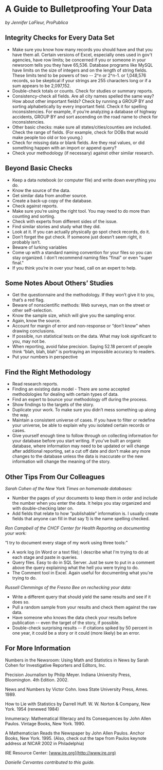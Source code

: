 # A Guide to Bulletproofing Your Data

_by Jennifer LaFleur, ProPublica_

## Integrity Checks for Every Data Set

- Make sure you know how many records you should have and that you have them all. Certain versions of Excel, especially ones used in gov't agencies, have row limits; be concerned if you or someone in your newsroom tells you they have 65,536. Database programs like MySQL have limits on the size of integers and on the length of string fields. These limits tend to be powers of two -- 2^n or 2^n-1. or 1,048,576 records, so be skeptical if your strings are 255 characters long or if a sum appears to be 2,097,152. 
- Double-check totals or counts. Check for studies or summary reports.
- Consistency-check all fields.  Are all city names spelled the same way? How about other important fields? Check by running a GROUP BY and sorting alphabetically by every important field. Check it for spelling inconsistencies. For example, if you’re analyzing a database of highway accidents, GROUP BY and sort ascending on the road name to check for inconsistencies.
- Other basic checks: make sure all states/cities/counties are included. Check the range of fields. (For example, check for DOBs that would make people too old or too young.) 
- Check for missing data or blank fields. Are they real values, or did something happen with an import or append query?
- Check your methodology (if necessary) against other similar research.

## Beyond Basic Checks

- Keep a data notebook (or  computer file) and write down everything you do. 
- Know the source of the data.
- Get similar data from another source.
- Create a back-up copy of the database. 
- Check against reports.
- Make sure you’re using the right tool. You may need to do more than counting and sorting.
- Check with experts from different sides of the issue.
- Find similar stories and study what they did.
- Look at it. If you can actually physically go spot check records, do it.
- Don’t forget the gut check. If someone just doesn’t seem right, it probably isn’t.
- Beware of lurking variables
- Come up with a standard naming convention for your files so you can stay organized. I don't recommend naming files "final" or even "super final."
- If you think you’re in over your head, call on an expert to help.

## Some Notes About Others’ Studies
- Get the questionnaire and the methodology. If they won’t give it to you, that’s a red flag.
- Beware of nonscientific methods: Web surveys, man on the street or other self-selection.
- Know the sample size, which will give you the sampling error.
- Again, know the source.
- Account for margin of error  and non-response or “don’t know” when drawing conclusions.
- If possible, run statistical tests on the data. What may look significant to you, may not be.
- When reporting, avoid false precision. Saying 52.18 percent of people think “blah, blah, blah” is portraying an impossible accuracy to readers.
- Put your numbers in perspective

## Find the Right Methodology

- Read research reports.
- Finding an existing data model - There are some accepted methodologies for dealing with certain types of data.
- Find an expert to bounce your methodology off during the process.
- Show findings to the targets of the story.
- Duplicate your work. To make sure you didn’t mess something up along the way.
- Maintain a consistent universe of cases. If you have to filter or redefine your universe, be able to explain why you isolated certain records or cases.
- Give yourself enough time to follow through on collecting information for your database before you start writing. If you’ve built an organic database, where information may need to be updated or will change after additional reporting, set a cut off date and don’t make any more changes to the database unless the data is inaccurate or the new information will change the meaning of the story.  

## Other Tips From Our Colleagues

_Sarah Cohen of the New York Times on homemade databases:_

- Number the pages of your documents to keep them in order and include the number when you enter the data. It helps you stay organized and with double-checking later on.
- Add fields that relate to how “publishable” information is. I usually create fields that anyone can fill in that say 1) is the name spelling checked.

_Ron Campbell of the CHCF Center for Health Reporting on documenting your work:_

“I try to document every stage of my work using three tools:”

- A work log (in Word or a text file); I describe what I'm trying to do at each stage and paste in queries.
- Query files. Easy to do in SQL Server. Just be sure to put in a comment above the query explaining what the hell you were trying to do.
- The Comment tool in Excel. Again useful for documenting what you're trying to do.

_Russell Clemmings of the Fresno Bee on rechecking your data:_

- Write a different query that should yield the same results and see if it does so.
- Pull a random sample from your results and check them against the raw data.
- Have someone who knows the data check your results before publication -- even the target of the story, if possible.
- Double-check surprising results -- if citations spiked by 50 percent in one year, it could be a story or it could (more likely) be an error. 

## For More Information

Numbers in the Newsroom: Using Math and Statistics in News by Sarah Cohen for  Investigative Reporters and Editors, Inc.

Precision Journalism by Philip Meyer. Indiana University Press, Bloomington. 4th Edition. 2002.

News and Numbers by Victor Cohn.  Iowa State University Press, Ames. 1989.

How to Lie with Statistics by Darrell Huff.  W. W. Norton & Company, New York. 1954 (renewed 1984)

Innumeracy:  Mathematical Illiteracy and Its Consequences by John Allen Paulos. Vintage Books, New York. 1990.

A Mathematician Reads the Newspaper by John Allen Paulos. Anchor Books, New York. 1995. (Also, check out the tape from Paulos keynote address at NICAR 2002 in Philadelphia)

IRE Resource Center: [www.ire.org](http://www.ire.org)

_Danielle Cervantes contributed to this guide._
